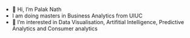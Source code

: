 - 👋 Hi, I’m Palak Nath
- I am doing masters in Business Analytics from UIUC
- 👀 I’m interested in Data Visualisation, Artifitial Intelligence, Predictive Analytics and Consumer analytics
